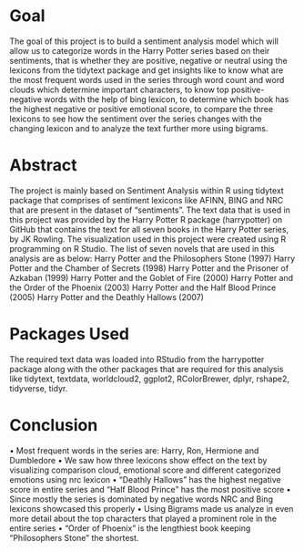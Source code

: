 # Goal 
The goal of this project is to build a sentiment analysis model which will allow us to categorize words in the Harry Potter series based on their sentiments, that is whether they are positive, negative or neutral using the lexicons from the tidytext package and get insights like to know what are the most frequent words used in the series through word count and word clouds which determine important characters, to know top positive-negative words with the help of bing lexicon, to determine  which book has the highest negative or positive emotional score, to compare the three lexicons to see how the sentiment over the series changes with the changing lexicon and to analyze the text further more using bigrams.

# Abstract
The project is mainly based on Sentiment Analysis within R using tidytext package that comprises of sentiment lexicons like AFINN, BING and NRC that are present in the dataset of “sentiments”. The text data that is used in this project was provided by the Harry Potter R package (harrypotter) on GitHub that contains the text for all seven books in the Harry Potter series, by JK Rowling. The visualization used in this project were created using R programming on R Studio.
The list of seven novels that are used in this analysis are as below:
Harry Potter and the Philosophers Stone (1997)
Harry Potter and the Chamber of Secrets (1998)
Harry Potter and the Prisoner of Azkaban (1999)
Harry Potter and the Goblet of Fire (2000)
Harry Potter and the Order of the Phoenix (2003)
Harry Potter and the Half Blood Prince (2005)
Harry Potter and the Deathly Hallows (2007)

# Packages Used
The required text data was loaded into RStudio from the harrypotter package along with the other packages that are required for this analysis like tidytext, textdata, worldcloud2, ggplot2, RColorBrewer, dplyr, rshape2, tidyverse, tidyr.

# Conclusion
•	Most frequent words in the series are: Harry, Ron, Hermione and Dumbledore
•	We saw how three lexicons show effect on the text by visualizing comparison cloud, emotional score and different categorized emotions using nrc lexicon
•	“Deathly Hallows” has the highest negative score in entire series and “Half Blood Prince” has the most positive score
•	Since mostly the series is dominated by negative words NRC and Bing lexicons showcased this properly
•	Using Bigrams made us analyze in even more detail about the top characters that played a prominent role in the entire series
•	“Order of Phoenix” is the lengthiest book keeping “Philosophers Stone” the shortest.

